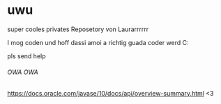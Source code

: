 # uwu
super cooles privates Reposetory von Laurarrrrrr

I mog coden und hoff dassi amoi a richtig guada coder werd C:

pls send help



###### OWA OWA


https://docs.oracle.com/javase/10/docs/api/overview-summary.html <3
